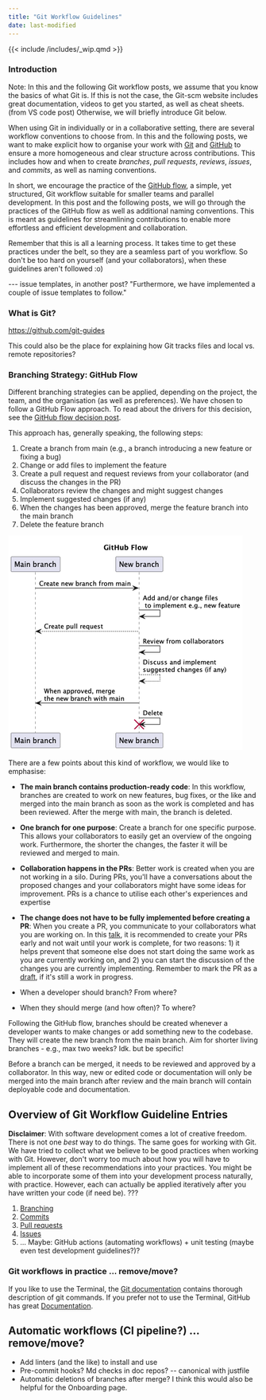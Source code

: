 ```yaml
---
title: "Git Workflow Guidelines"
date: last-modified
---
```


{{< include /includes/_wip.qmd >}}

### Introduction

Note: In this and the following Git workflow posts, we assume that you know the basics of what Git is. If this is not the case, the Git-scm website includes great documentation, videos to get you started, as well as cheat sheets. (from VS code post)
Otherwise, we will briefly introduce Git below.

When using Git in individually or in a collaborative setting, there are several workflow conventions to choose from. In this and the following posts, we want to make explicit how to organise your work with [Git](https://git-scm.com/) and [GitHub](github.com) to ensure a more homogeneous and clear structure across contributions. This includes how and when to create *branches*, *pull requests*, *reviews*, *issues*, and *commits*, as well as naming conventions.

In short, we encourage the practice of the [GitHub flow](https://docs.github.com/en/get-started/quickstart/github-flow), a simple, yet structured, Git workflow suitable for smaller teams and parallel development. In this post and the following posts, we will go through the practices of the GitHub flow as well as additional naming conventions. This is meant as guidelines for streamlining contributions to enable more effortless and efficient development and collaboration.

Remember that this is all a learning process. It takes time to get these practices under the belt, so they are a seamless part of you workflow. So don't be too hard on yourself (and your collaborators), when these guidelines aren't followed :o)

--- issue templates, in another post? "Furthermore, we have implemented a couple of issue templates to follow."

### What is Git?

https://github.com/git-guides

This could also be the place for explaining how Git tracks files and local vs. remote repositories?

### Branching Strategy: GitHub Flow

Different branching strategies can be applied, depending on the project, the team, and the organisation (as well as preferences). We have chosen to follow a GitHub Flow approach. To read about the drivers for this decision, see the [GitHub flow decision post](../why-github-flow/index.md).

This approach has, generally speaking, the following steps:

1. Create a branch from main (e.g., a branch introducing a new feature or fixing a bug)
2. Change or add files to implement the feature
3. Create a pull request and request reviews from your collaborator (and discuss the changes in the PR)
4. Collaborators review the changes and might suggest changes
5. Implement suggested changes (if any)
6. When the changes has been approved, merge the feature branch into the main branch
7. Delete the feature branch

![Example of the GitHub flow showing the process of creating and merging a feature branch](/entries/images/github-flow.png)

There are a few points about this kind of workflow, we would like to emphasise:

- **The main branch contains production-ready code**: In this workflow, branches are created to work on new features, bug fixes, or the like and merged into the main branch as soon as the work is completed and has been reviewed. After the merge with main, the branch is deleted.
- **One branch for one purpose**: Create a branch for one specific purpose. This allows your collaborators to easily get an overview of the ongoing work. Furthermore, the shorter the changes, the faster it will be reviewed and merged to main.
- **Collaboration happens in the PRs**: Better work is created when you are not working in a silo. During PRs, you'll have a conversations about the proposed changes and your collaborators might have some ideas for improvement. PRs is a chance to utilise each other's experiences and expertise
- **The change does not have to be fully implemented before creating a PR**: When you create a PR, you communicate to your collaborators what you are working on. In this [talk](https://www.youtube.com/watch?v=vCwuZfK0VG4), it is recommended to create your PRs early and not wait until your work is complete, for two reasons: 1) it helps prevent that someone else does not start doing the same work as you are currently working on, and 2) you can start the discussion of the changes you are currently implementing. Remember to mark the PR as a [draft](https://docs.github.com/en/pull-requests/collaborating-with-pull-requests/proposing-changes-to-your-work-with-pull-requests/changing-the-stage-of-a-pull-request#converting-a-pull-request-to-a-draft), if it's still a work in progress.

- When a developer should branch? From where?
- When they should merge (and how often)? To where?

Following the GitHub flow, branches should be created whenever a developer wants to make changes or add something new to the codebase. They will create the new branch from the main branch. Aim for shorter living branches - e.g., max two weeks? Idk. but be specific!

Before a branch can be merged, it needs to be reviewed and approved by a collaborator. In this way, new or edited code or documentation will only be merged into the main branch after review and the main branch will contain deployable code and documentation.

## Overview of Git Workflow Guideline Entries

**Disclaimer**: With software development comes a lot of creative freedom. There is not one *best* way to do things. The same goes for working with Git. We have tried to collect what we believe to be good practices when working with Git. However, don't worry too much about how you will have to implement all of these recommendations into your practices. You might be able to incorporate some of them into your development process naturally, with practice. However, each can actually be applied iteratively after you have written your code (if need be). ???

1. [Branching](branching.md)
2. [Commits](commits.md)
3. [Pull requests](prs.md)
4. [Issues](issues.md)
5. ... Maybe: GitHub actions (automating workflows) + unit testing (maybe even test development guidelines?)?

### Git workflows in practice ... remove/move?

If you like to use the Terminal, the [Git documentation](https://git-scm.com/docs) contains thorough description of git commands.
If you prefer not to use the Terminal, GitHub has great [Documentation](https://docs.github.com/en).

## Automatic workflows (CI pipeline?) ... remove/move?

- Add linters (and the like) to install and use
- Pre-commit hooks? Md checks in doc repos? -- canonical with justfile
- Automatic deletions of branches after merge?
I think this would also be helpful for the Onboarding page.
